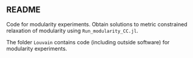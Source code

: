 ## README

Code for modularity experiments. Obtain solutions to metric constrained relaxation of modularity using `Run_modularity_CC.jl`.


The folder `Louvain` contains code (including outside software) for modularity experiments.

